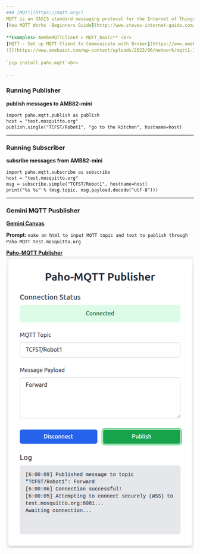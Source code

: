 ```yaml
---
### [MQTT](https://mqtt.org/)
MQTT is an OASIS standard messaging protocol for the Internet of Things (IoT)<br>
[How MQTT Works -Beginners Guide](http://www.steves-internet-guide.com/mqtt-works/)<br>

**Examples> AmebaMQTTClient > MQTT_basic** <br>
[MQTT - Set up MQTT Client to Communicate with Broker](https://www.amebaiot.com/en/amebapro2-arduino-mqtt-upload-listen/)<br>
![](https://www.amebaiot.com/wp-content/uploads/2023/06/network/mqtt1-1.png)

`pip install paho.mqtt`<br>

---
```

### Running Publisher
**publish messages to AMB82-mini** <br>
```
import paho.mqtt.publish as publish
host = "test.mosquitto.org"
publish.single("TCFST/Robot1", "go to the kitchen", hostname=host)
```

---
### Running Subscriber
**subsribe messages from AMB82-mini** <br>
```
import paho.mqtt.subscribe as subscribe
host = "test.mosquitto.org"
msg = subscribe.simple("TCFST/Robot1", hostname=host)
print("%s %s" % (msg.topic, msg.payload.decode("utf-8")))
```

---
### Gemini MQTT Pusblisher
**[Gemini Canvas](https://gemini.google.com/canvas)** <br>

**Prompt:** `make an html to input MQTT topic and text to publish through Paho-MQTT test.mosquitto.org`<br>

**[Paho-MQTT Publisher](https://github.com/rkuo2000/Robots/blob/main/MQTT_publisher.html)
![](https://github.com/rkuo2000/Robots/blob/main/assets/Paho-MQTT_Publisher.png?raw=true)**

